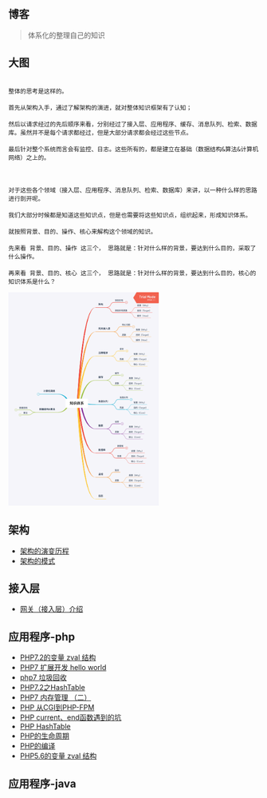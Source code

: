 ## 博客

> 体系化的整理自己的知识

## 大图

```

整体的思考是这样的。

首先从架构入手，通过了解架构的演进，就对整体知识框架有了认知；

然后以请求经过的先后顺序来看，分别经过了接入层、应用程序、缓存、消息队列、检索、数据库。虽然并不是每个请求都经过，但是大部分请求都会经过这些节点。

最后针对整个系统而言会有监控、日志。这些所有的，都是建立在基础（数据结构&算法&计算机网络）之上的。



对于这些各个领域（接入层、应用程序、消息队列、检索、数据库）来讲，以一种什么样的思路进行剖开呢。

我们大部分时候都是知道这些知识点，但是也需要将这些知识点，组织起来，形成知识体系。

就按照背景、目的、操作、核心来解构这个领域的知识。

先来看 背景、目的、操作 这三个， 思路就是：针对什么样的背景，要达到什么目的，采取了什么操作。

再来看 背景、目的、核心 这三个， 思路就是：针对什么样的背景，要达到什么目的，核心的知识体系是什么？

```

<img style=" width: 60%; " src="/image/knowledge.png" />


## 架构
- [架构的演变历程](/architecture-history)
- [架构的模式](/architecture-pattern)

## 接入层
- [网关（接入层）介绍](/gateway-introduce)

## 应用程序-php
 - [PHP7.2的变量 zval 结构](php7-2-zval.md)
 - [PHP7 扩展开发 hello world](php7-ext.md)
 - [php7 垃圾回收](php7-garbage-collection.md)
 - [PHP7.2之HashTable](php7-hashtable.md)
 - [PHP7 内存管理 （二）](php7-memory-manage.md)
 - [PHP 从CGI到PHP-FPM](php-cgi.md)
 - [PHP current、end函数遇到的坑](php-current-end.md)
 - [PHP HashTable](php-hashtable.md)
 - [PHP的生命周期](php-life-cycle.md)
 - [PHP的编译](php-token.md)
 - [PHP5.6的变量 zval 结构](php-zval.md)

## 应用程序-java




